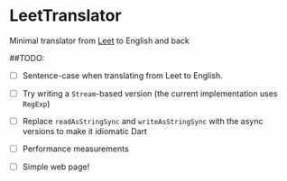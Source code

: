 # LeetTranslator

Minimal translator from [Leet](http://en.wikipedia.org/wiki/Leet) to English and back


##TODO:
  
  - [ ] Sentence-case when translating from Leet to English.
  - [ ] Try writing a `Stream`-based version (the current implementation uses `RegExp`)
  - [ ] Replace `readAsStringSync` and `writeAsStringSync` with the async versions to make it idiomatic Dart
  - [ ] Performance measurements  
  - [ ] Simple web page!
  